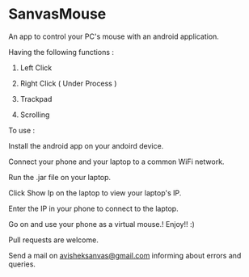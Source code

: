 # SanvasMouse
An app to control your PC's mouse with an android application.

Having the following functions :

1. Left Click

2. Right Click ( Under Process )

3. Trackpad

4. Scrolling



To use :

Install the android app on your andoird device.

Connect your phone and your laptop to a common WiFi network.

Run the .jar file on your laptop.

Click Show Ip on the laptop to view your laptop's IP.

Enter the IP in your phone to connect to the laptop.


Go on and use your phone as a virtual mouse.! Enjoy!! :)

Pull requests are welcome.

Send a mail on avisheksanvas@gmail.com informing about errors and queries. 

